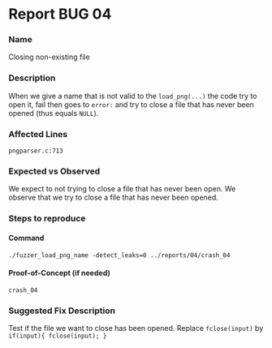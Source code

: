 # Report BUG 04

### Name
Closing non-existing file

### Description
When we give a name that is not valid to the `load_png(...)` the code try to open it, fail then goes to `error:` and try to close a file that has never been opened (thus equals `NULL`).

### Affected Lines
`pngparser.c:713`

### Expected vs Observed
We expect to not trying to close a file that has never been open. We observe that we try to close a file that has never been opened.

### Steps to reproduce
#### Command
`./fuzzer_load_png_name -detect_leaks=0 ../reports/04/crash_04`

#### Proof-of-Concept (if needed)
`crash_04`

### Suggested Fix Description
Test if the file we want to close has been opened. Replace `fclose(input)` by `if(input){ fclose(input); }`